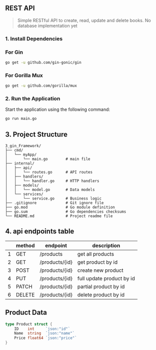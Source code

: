 ## REST API 
>Simple RESTful API to create, read, update and delete books. No database implementation yet

 ### 1. Install Dependencies
 ### For Gin
 ```bash
go get -u github.com/gin-gonic/gin
```
### For Gorilla Mux
```bash
go get -u github.com/gorilla/mux
```
### 2. Run the Application
Start the application using the following command:

```bash
go run main.go
```
 ## 3. Project Structure
 
```plaintext
3_gin_Framework/
├── cmd/
│   └── myApp/
│       └── main.go        # main file
├── internal/
│   ├── api/
│   │   └── routes.go      # API routes 
│   ├── handlers/
│   │   └── handler.go     # HTTP handlers
│   ├── models/
│   │   └── model.go       # Data models
│   └── services/
│       └── service.go     # Business logic 
├── .gitignore             # Git ignore file
├── go.mod                 # Go module definition
├── go.sum                 # Go dependencies checksums
└── README.md              # Project readme file
```
## 4. api endpoints table

|     | method | endpoint       | description               |
| --- | ------ | -------------- | ------------------------- |
| 1   | GET    | /products      | get all products          |
| 2   | GET    | /products/{id} | get product by id         |
| 3   | POST   | /products/{id} | create new product        |
| 4   | PUT    | /products/{id} | full update product by id |
| 5   | PATCH  | /products/{id} | partial product by id     |
| 6   | DELETE | /products/{id} | delete product by id      |

## Product Data

```go
type Product struct {
	ID    int     `json:"id"`
	Name  string  `json:"name"`
	Price float64 `json:"price"`
}

```
